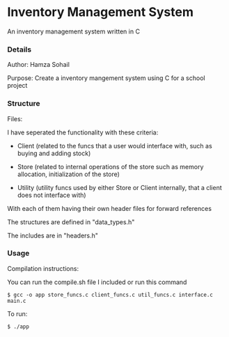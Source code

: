# Inventory Management System
An inventory management system written in C

### Details
Author: Hamza Sohail

Purpose: Create a inventory mangement system using C for a school project

### Structure
Files:

I have seperated the functionality with these criteria:

- Client (related to the funcs that a user would interface with, such as buying and adding stock)

- Store (related to internal operations of the store such as memory allocation, initialization of the store)

- Utility (utility funcs used by either Store or Client internally, that a client does not interface with)

With each of them having their own header files for forward references

The structures are defined in "data_types.h"

The includes are in "headers.h"


### Usage
Compilation instructions:

You can run the compile.sh file I included or run this command
```
$ gcc -o app store_funcs.c client_funcs.c util_funcs.c interface.c main.c
```
To run:
```
$ ./app
```
